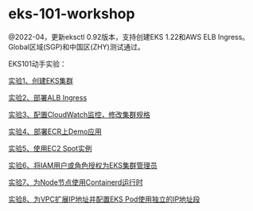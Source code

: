 # eks-101-workshop

@2022-04，更新eksctl 0.92版本，支持创建EKS 1.22和AWS ELB Ingress。Global区域(SGP)和中国区(ZHY)测试通过。

EKS101动手实验：

[实验1、创建EKS集群](https://github.com/aobao32/eks-101-workshop/blob/main/01-create-cluster.md)

[实验2、部署ALB Ingress](https://github.com/aobao32/eks-101-workshop/blob/main/02-deploy-alb-ingress.md)

[实验3、配置CloudWatch监控，修改集群规格](https://github.com/aobao32/eks-101-workshop/blob/main/03-monitor-update-node-group.md)

[实验4、部署ECR上Demo应用](https://github.com/aobao32/eks-101-workshop/blob/main/04-Deploy-demo-from-ECR.md)

[实验5、使用EC2 Spot实例](https://github.com/aobao32/eks-101-workshop/blob/main/05-Use-spot-instance.md)

[实验6、将IAM用户或角色授权为EKS集群管理员](https://github.com/aobao32/eks-101-workshop/blob/main/06-authorize-iam-role-and-user-for-eks.md)

[实验7、为Node节点使用Containerd运行时](https://github.com/aobao32/eks-101-workshop/blob/main/07-containerd-runtime.md)

[实验8、为VPC扩展IP地址并配置EKS Pod使用独立的IP地址段](https://github.com/aobao32/eks-101-workshop/blob/main/08-use-seperated-subnet-for-pod.md)